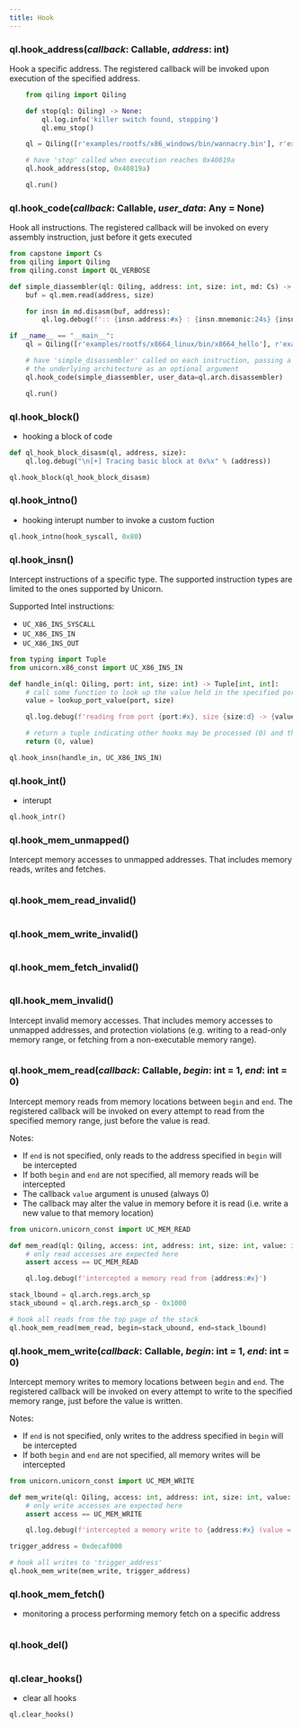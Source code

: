 ```yaml
---
title: Hook
---
```


### ql.hook_address(_callback_: Callable, _address_: int)
Hook a specific address. The registered callback will be invoked upon execution of the specified address.

```python
    from qiling import Qiling

    def stop(ql: Qiling) -> None:
        ql.log.info('killer switch found, stopping')
        ql.emu_stop()

    ql = Qiling([r'examples/rootfs/x86_windows/bin/wannacry.bin'], r'examples/rootfs/x86_windows')

    # have 'stop' called when execution reaches 0x40819a
    ql.hook_address(stop, 0x40819a)

    ql.run()
```

### ql.hook_code(_callback_: Callable, _user_data_: Any = None)
Hook all instructions. The registered callback will be invoked on every assembly instruction, just before it gets executed

```python
from capstone import Cs
from qiling import Qiling
from qiling.const import QL_VERBOSE

def simple_diassembler(ql: Qiling, address: int, size: int, md: Cs) -> None:
    buf = ql.mem.read(address, size)

    for insn in md.disasm(buf, address):
        ql.log.debug(f':: {insn.address:#x} : {insn.mnemonic:24s} {insn.op_str}')

if __name__ == "__main__":
    ql = Qiling([r'examples/rootfs/x8664_linux/bin/x8664_hello'], r'examples/rootfs/x8664_linux', verbose=QL_VERBOSE.DEBUG)

    # have 'simple_disassembler' called on each instruction, passing a Capstone disassembler instance bound to
    # the underlying architecture as an optional argument
    ql.hook_code(simple_diassembler, user_data=ql.arch.disassembler)

    ql.run()
```

### ql.hook_block()
- hooking a block of code
```python
def ql_hook_block_disasm(ql, address, size):
    ql.log.debug("\n[+] Tracing basic block at 0x%x" % (address))

ql.hook_block(ql_hook_block_disasm)
```

### ql.hook_intno()

- hooking interupt number to invoke a custom fuction
```python
ql.hook_intno(hook_syscall, 0x80)
```

### ql.hook_insn()
Intercept instructions of a specific type. The supported instruction types are limited to the ones supported by Unicorn.

Supported Intel instructions:
- `UC_X86_INS_SYSCALL`
- `UC_X86_INS_IN`
- `UC_X86_INS_OUT`

```python
from typing import Tuple
from unicorn.x86_const import UC_X86_INS_IN

def handle_in(ql: Qiling, port: int, size: int) -> Tuple[int, int]:
    # call some function to look up the value held in the specified port (not implemented by Qiling)
    value = lookup_port_value(port, size)

    ql.log.debug(f'reading from port {port:#x}, size {size:d} -> {value:#0{size * 2 + 2}x}')

    # return a tuple indicating other hooks may be processed (0) and the read value (value)
    return (0, value)

ql.hook_insn(handle_in, UC_X86_INS_IN)
```

### ql.hook_int()
- interupt
```python
ql.hook_intr()
```

### ql.hook_mem_unmapped()
Intercept memory accesses to unmapped addresses. That includes memory reads, writes and fetches.
```python
```

### ql.hook_mem_read_invalid()
```python
```

### ql.hook_mem_write_invalid()
```python
```

### ql.hook_mem_fetch_invalid()
```python
```

### qll.hook_mem_invalid()
Intercept invalid memory accesses. That includes memory accesses to unmapped addresses, and protection violations (e.g. writing to a read-only memory range, or fetching from a non-executable memory range).
```python
```

### ql.hook_mem_read(_callback_: Callable, _begin_: int = 1, _end_: int = 0)
Intercept memory reads from memory locations between `begin` and `end`. The registered callback will be invoked on every attempt to read from the specified memory range, just before the value is read.

Notes:
- If `end` is not specified, only reads to the address specified in `begin` will be intercepted
- If both `begin` and `end` are not specified, all memory reads will be intercepted
- The callback `value` argument is unused (always 0)
- The callback may alter the value in memory before it is read (i.e. write a new value to that memory location)

```python
from unicorn.unicorn_const import UC_MEM_READ

def mem_read(ql: Qiling, access: int, address: int, size: int, value: int) -> None:
    # only read accesses are expected here
    assert access == UC_MEM_READ

    ql.log.debug(f'intercepted a memory read from {address:#x}')

stack_lbound = ql.arch.regs.arch_sp
stack_ubound = ql.arch.regs.arch_sp - 0x1000

# hook all reads from the top page of the stack
ql.hook_mem_read(mem_read, begin=stack_ubound, end=stack_lbound)
```

### ql.hook_mem_write(_callback_: Callable, _begin_: int = 1, _end_: int = 0)
Intercept memory writes to memory locations between `begin` and `end`. The registered callback will be invoked on every attempt to write to the specified memory range, just before the value is written.

Notes:
- If `end` is not specified, only writes to the address specified in `begin` will be intercepted
- If both `begin` and `end` are not specified, all memory writes will be intercepted

```python
from unicorn.unicorn_const import UC_MEM_WRITE

def mem_write(ql: Qiling, access: int, address: int, size: int, value: int) -> None:
    # only write accesses are expected here
    assert access == UC_MEM_WRITE

    ql.log.debug(f'intercepted a memory write to {address:#x} (value = {value:#x})')

trigger_address = 0xdecaf000

# hook all writes to 'trigger_address'
ql.hook_mem_write(mem_write, trigger_address)
```

### ql.hook_mem_fetch()

- monitoring a process performing memory fetch on a specific address
```python
```

### ql.hook_del()
```python
```

### ql.clear_hooks() 
- clear all hooks
```python
ql.clear_hooks()
```
